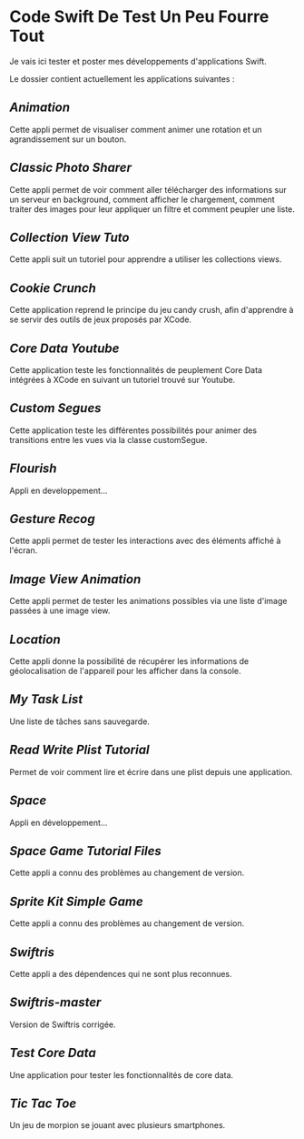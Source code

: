 # Code Swift De Test Un Peu Fourre Tout

Je vais ici tester et poster mes développements d'applications Swift.

Le dossier contient actuellement les applications suivantes :

## _Animation_

Cette appli permet de visualiser comment animer une rotation et un agrandissement sur un bouton.

## _Classic Photo Sharer_

Cette appli permet de voir comment aller télécharger des informations sur un serveur en background, comment afficher le chargement, comment traiter des images pour leur appliquer un filtre et comment peupler une liste.

## _Collection View Tuto_

Cette appli suit un tutoriel pour apprendre a utiliser les collections views.

## _Cookie Crunch_

Cette application reprend le principe du jeu candy crush, afin d'apprendre à se servir des outils de jeux proposés par XCode.

## _Core Data Youtube_

Cette application teste les fonctionnalités de peuplement Core Data intégrées à XCode en suivant un tutoriel trouvé sur Youtube.

## _Custom Segues_

Cette application teste les différentes possibilités pour animer des transitions entre les vues via la classe customSegue.

## _Flourish_

Appli en developpement...

## _Gesture Recog_

Cette appli permet de tester les interactions avec des éléments affiché à l'écran.

## _Image View Animation_

Cette appli permet de tester les animations possibles via une liste d'image passées à une image view.

## _Location_

Cette appli donne la possibilité de récupérer les informations de géolocalisation de l'appareil pour les afficher dans la console.

## _My Task List_

Une liste de tâches sans sauvegarde.

## _Read Write Plist Tutorial_

Permet de voir comment lire et écrire dans une plist depuis une application.

## _Space_

Appli en développement...

## _Space Game Tutorial Files_

Cette appli a connu des problèmes au changement de version.

## _Sprite Kit Simple Game_

Cette appli a connu des problèmes au changement de version.

## _Swiftris_

Cette appli a des dépendences qui ne sont plus reconnues.

## _Swiftris-master_

Version de Swiftris corrigée.

## _Test Core Data_

Une application pour tester les fonctionnalités de core data.

## _Tic Tac Toe_

Un jeu de morpion se jouant avec plusieurs smartphones.